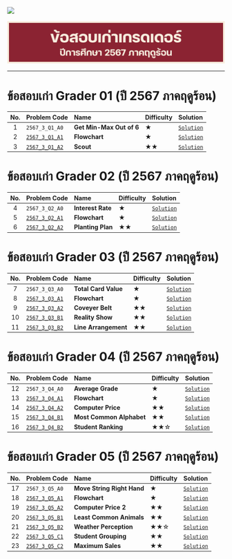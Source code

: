 <p align="left">
  <a href="../README.md">
    <img src="../../Z99-OTHERS/00-common/00-back.png" style="width:10%">
  </a>
</p>

![g6703-large.png](/Z99-OTHERS/grader/g6703/g6703-large.png)

---

# ข้อสอบเก่า Grader 01 (ปี 2567 ภาคฤดูร้อน)

| No. | Problem Code                                                                                         | Name                     | Difficulty | Solution                                                                                     |
| :-: | :--------------------------------------------------------------------------------------------------- | :----------------------- | :--------- | :------------------------------------------------------------------------------------------- |
|  1  | `2567_3_Q1_A0`                                                                                       | **Get Min-Max Out of 6** | ★          | [`Solution`](/GE-Grader-Examination/G6703-Exam-2567-Summer/Grader-01/2567_3_Q1_A0/README.md) |
|  2  | [`2567_3_Q1_A1`](https://drive.google.com/file/d/1jdlOMDrPVgGz6oEzKVZIo2Oo1mrq2Z6T/view?usp=sharing) | **Flowchart**            | ★          | [`Solution`](/GE-Grader-Examination/G6703-Exam-2567-Summer/Grader-01/2567_3_Q1_A1/README.md) |
|  3  | [`2567_3_Q1_A2`](https://drive.google.com/file/d/1cST70loS_Wfreh2mwh7RSmKwLeR216ZH/view?usp=sharing) | **Scout**                | ★★         | [`Solution`](/GE-Grader-Examination/G6703-Exam-2567-Summer/Grader-01/2567_3_Q1_A2/README.md) |

# ข้อสอบเก่า Grader 02 (ปี 2567 ภาคฤดูร้อน)

| No. | Problem Code                                                                                         | Name              | Difficulty | Solution                                                                                     |
| :-: | :--------------------------------------------------------------------------------------------------- | :---------------- | :--------- | :------------------------------------------------------------------------------------------- |
|  4  | `2567_3_Q2_A0`                                                                                       | **Interest Rate** | ★          | [`Solution`](/GE-Grader-Examination/G6703-Exam-2567-Summer/Grader-02/2567_3_Q2_A0/README.md) |
|  5  | [`2567_3_Q2_A1`](https://drive.google.com/file/d/1UziIdhFgHbr0cqfecQvGyEAKOLts1TO6/view?usp=sharing) | **Flowchart**     | ★          | [`Solution`](/GE-Grader-Examination/G6703-Exam-2567-Summer/Grader-02/2567_3_Q2_A1/README.md) |
|  6  | [`2567_3_Q2_A2`](https://drive.google.com/file/d/1Luxu2wqzZvYnYrAJkCIlvHvX__ANruyE/view?usp=sharing) | **Planting Plan** | ★★         | [`Solution`](/GE-Grader-Examination/G6703-Exam-2567-Summer/Grader-02/2567_3_Q2_A2/README.md) |

# ข้อสอบเก่า Grader 03 (ปี 2567 ภาคฤดูร้อน)

| No. | Problem Code                                                                                         | Name                 | Difficulty | Solution                                                                                     |
| :-: | :--------------------------------------------------------------------------------------------------- | :------------------- | :--------- | :------------------------------------------------------------------------------------------- |
|  7  | `2567_3_Q3_A0`                                                                                       | **Total Card Value** | ★          | [`Solution`](/GE-Grader-Examination/G6703-Exam-2567-Summer/Grader-03/2567_3_Q3_A0/README.md) |
|  8  | [`2567_3_Q3_A1`](https://drive.google.com/file/d/1ou_BWBzqsKbcUSy2Uxpj_3CBsDYZt-q9/view?usp=sharing) | **Flowchart**        | ★          | [`Solution`](/GE-Grader-Examination/G6703-Exam-2567-Summer/Grader-03/2567_3_Q3_A1/README.md) |
|  9  | [`2567_3_Q3_A2`](https://drive.google.com/file/d/1rn2oJeFPBMSNHAICwYwckghCxUb7Coau/view?usp=sharing) | **Coveyer Belt**     | ★★         | [`Solution`](/GE-Grader-Examination/G6703-Exam-2567-Summer/Grader-03/2567_3_Q3_A2/README.md) |
| 10  | [`2567_3_Q3_B1`](https://drive.google.com/file/d/1Kmkh6j223BnjUQg9vZjQBdBVK_uOZTnC/view?usp=sharing) | **Reality Show**     | ★★         | [`Solution`](/GE-Grader-Examination/G6703-Exam-2567-Summer/Grader-03/2567_3_Q3_B1/README.md) |
| 11  | [`2567_3_Q3_B2`](https://drive.google.com/file/d/16O6nEM_cnqoUypfawlbL0e0T6ECHClym/view?usp=sharing) | **Line Arrangement** | ★★         | [`Solution`](/GE-Grader-Examination/G6703-Exam-2567-Summer/Grader-03/2567_3_Q3_B2/README.md) |

# ข้อสอบเก่า Grader 04 (ปี 2567 ภาคฤดูร้อน)

| No. | Problem Code                                                                                         | Name                     | Difficulty | Solution                                                                                     |
| :-: | :--------------------------------------------------------------------------------------------------- | :----------------------- | :--------- | :------------------------------------------------------------------------------------------- |
| 12  | `2567_3_Q4_A0`                                                                                       | **Average Grade**        | ★          | [`Solution`](/GE-Grader-Examination/G6703-Exam-2567-Summer/Grader-04/2567_3_Q4_A0/README.md) |
| 13  | [`2567_3_Q4_A1`](https://drive.google.com/file/d/1T2ShDXtGH-HOEdciP0aw0AweG5KzTRLo/view?usp=sharing) | **Flowchart**            | ★          | [`Solution`](/GE-Grader-Examination/G6703-Exam-2567-Summer/Grader-04/2567_3_Q4_A1/README.md) |
| 14  | [`2567_3_Q4_A2`](https://drive.google.com/file/d/121_T1Fzngp5EhFhW_bUQCUaqqSB2bIyb/view?usp=sharing) | **Computer Price**       | ★★         | [`Solution`](/GE-Grader-Examination/G6703-Exam-2567-Summer/Grader-04/2567_3_Q4_A2/README.md) |
| 15  | [`2567_3_Q4_B1`](https://drive.google.com/file/d/166wIhXhfHUudlgLNZJymGaIKxNRExgRG/view?usp=sharing) | **Most Common Alphabet** | ★★         | [`Solution`](/GE-Grader-Examination/G6703-Exam-2567-Summer/Grader-04/2567_3_Q4_B1/README.md) |
| 16  | [`2567_3_Q4_B2`](https://drive.google.com/file/d/1ElOABGMUZv3X8ulf4nfeIjL0qHpD0mnp/view?usp=sharing) | **Student Ranking**      | ★★☆        | [`Solution`](/GE-Grader-Examination/G6703-Exam-2567-Summer/Grader-04/2567_3_Q4_B2/README.md) |

# ข้อสอบเก่า Grader 05 (ปี 2567 ภาคฤดูร้อน)

| No. | Problem Code                                                                                         | Name                       | Difficulty | Solution                                                                                     |
| :-: | :--------------------------------------------------------------------------------------------------- | :------------------------- | :--------- | :------------------------------------------------------------------------------------------- |
| 17  | `2567_3_Q5_A0`                                                                                       | **Move String Right Hand** | ★          | [`Solution`](/GE-Grader-Examination/G6703-Exam-2567-Summer/Grader-05/2567_3_Q5_A0/README.md) |
| 18  | [`2567_3_Q5_A1`](https://drive.google.com/file/d/1wZfQ10rCUGj30mKcJNsSonx06PzO9wCc/view?usp=sharing) | **Flowchart**              | ★          | [`Solution`](/GE-Grader-Examination/G6703-Exam-2567-Summer/Grader-05/2567_3_Q5_A1/README.md) |
| 19  | [`2567_3_Q5_A2`](https://drive.google.com/file/d/1pOeszxNdypPvpQTMQmdbzZTr3cbNWI9d/view?usp=sharing) | **Computer Price 2**       | ★★         | [`Solution`](/GE-Grader-Examination/G6703-Exam-2567-Summer/Grader-05/2567_3_Q5_A2/README.md) |
| 20  | [`2567_3_Q5_B1`](https://drive.google.com/file/d/1Q02DPgZGhBLSBO2v77qX7kNRvZI2Sisn/view?usp=sharing) | **Least Common Animals**   | ★★         | [`Solution`](/GE-Grader-Examination/G6703-Exam-2567-Summer/Grader-05/2567_3_Q5_B1/README.md) |
| 21  | [`2567_3_Q5_B2`](https://drive.google.com/file/d/1TMVjvnJ1ltHH8S8_CrdAnlekX9SKm-QQ/view?usp=sharing) | **Weather Perception**     | ★★☆        | [`Solution`](/GE-Grader-Examination/G6703-Exam-2567-Summer/Grader-05/2567_3_Q5_B2/README.md) |
| 22  | [`2567_3_Q5_C1`](https://drive.google.com/file/d/18QWAzO3DB4sNp6vdtzaOhEU-TFOlXEVL/view?usp=sharing) | **Student Grouping**       | ★★         | [`Solution`](/GE-Grader-Examination/G6703-Exam-2567-Summer/Grader-05/2567_3_Q5_C1/README.md) |
| 23  | [`2567_3_Q5_C2`](https://drive.google.com/file/d/1qWUIet-zn5YuB5f9ndRhYzUuGX5YOk8x/view?usp=sharing) | **Maximum Sales**          | ★★         | [`Solution`](/GE-Grader-Examination/G6703-Exam-2567-Summer/Grader-05/2567_3_Q5_C2/README.md) |
